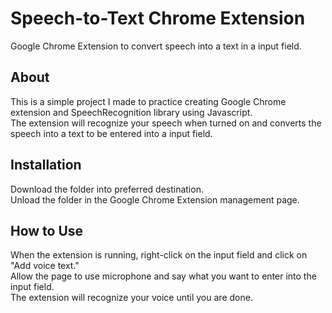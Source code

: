 # Speech-to-Text Chrome Extension
Google Chrome Extension to convert speech into a text in a input field.

## About
This is a simple project I made to practice creating Google Chrome extension and SpeechRecognition library using Javascript. </br>
The extension will recognize your speech when turned on and converts the speech into a text to be entered into a input field.

## Installation
Download the folder into preferred destination. </br>
Unload the folder in the Google Chrome Extension management page. </br>


## How to Use
When the extension is running, right-click on the input field and click on "Add voice text." </br>
Allow the page to use microphone and say what you want to enter into the input field. </br>
The extension will recognize your voice until you are done.

